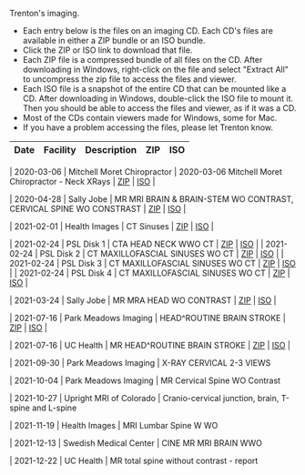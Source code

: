 
Trenton's imaging.

- Each entry below is the files on an imaging CD. Each CD's files are available in either a ZIP bundle or an ISO bundle.
- Click the ZIP or ISO link to download that file.
- Each ZIP file is a compressed bundle of all files on the CD. After downloading in Windows, right-click on the file and select "Extract All" to uncompress the zip file to access the files and viewer.
- Each ISO file is a snapshot of the entire CD that can be mounted like a CD. After downloading in Windows, double-click the ISO file to mount it. Then you should be able to access the files and viewer, as if it was a CD.
- Most of the CDs contain viewers made for Windows, some for Mac.
- If you have a problem accessing the files, please let Trenton know.

| Date | Facility | Description | ZIP | ISO |
| ----- | ----- | ----- | ----- | ----- |

| 2020-03-06 | Mitchell Moret Chiropractor | 2020-03-06 Mitchell Moret Chiropractor - Neck XRays | [ZIP]() | [ISO]() |

| 2020-04-28 | Sally Jobe | MR MRI BRAIN & BRAIN-STEM WO CONTRAST, CERVICAL SPINE WO CONSTRAST | [ZIP]() | [ISO]() |

| 2021-02-01 | Health Images | CT Sinuses | [ZIP]() | [ISO]() |

| 2021-02-24 | PSL Disk 1 | CTA HEAD NECK WWO CT | [ZIP]() | [ISO]() |
| 2021-02-24 | PSL Disk 2 | CT MAXILLOFASCIAL SINUSES WO CT | [ZIP]() | [ISO]() |
| 2021-02-24 | PSL Disk 3 | CT MAXILLOFASCIAL SINUSES WO CT | [ZIP]() | [ISO]() |
| 2021-02-24 | PSL Disk 4 | CT MAXILLOFASCIAL SINUSES WO CT | [ZIP]() | [ISO]() |

| 2021-03-24 | Sally Jobe | MR MRA HEAD WO CONTRAST | [ZIP]() | [ISO]() |

| 2021-07-16 | Park Meadows Imaging | HEAD^ROUTINE BRAIN STROKE | [ZIP]() | [ISO]() |

| 2021-07-16 | UC Health | MR HEAD^ROUTINE BRAIN STROKE | [ZIP]() | [ISO]() |

| 2021-09-30 | Park Meadows Imaging | X-RAY CERVICAL 2-3 VIEWS

| 2021-10-04 | Park Meadows Imaging | MR Cervical Spine WO Contrast

| 2021-10-27 | Upright MRI of Colorado | Cranio-cervical junction, brain, T-spine and L-spine

| 2021-11-19 | Health Images |  MRI Lumbar Spine W WO

| 2021-12-13 | Swedish Medical Center |  CINE MR MRI BRAIN WWO

| 2021-12-22 | UC Health |  MR total spine without contrast - report


